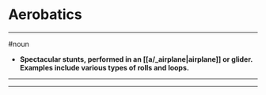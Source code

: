 # Aerobatics
---
#noun
- **Spectacular stunts, performed in an [[a/_airplane|airplane]] or glider. Examples include various types of rolls and loops.**
---
---

